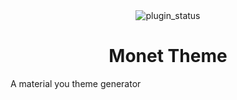 <!--
	* This file was autogenerated, do not modify it directly
	* https://github.com/nexpid/RevengePlugins/blob/dev/scripts/build/modules/readmes.ts
-->

<div align="center">
<img alt="plugin_status" src="https://img.shields.io/badge/plugin_status-unfinished-f5a97f?style=for-the-badge&labelColor=24273a" />
<br/>

</div>

<h1 align="center">
Monet Theme
</h1>

A material you theme generator
